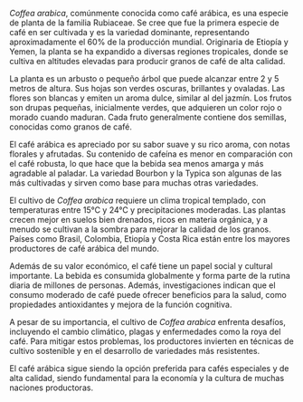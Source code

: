 _Coffea arabica_, comúnmente conocida como café arábica, es una especie de planta de la familia Rubiaceae. Se cree que fue la primera especie de café en ser cultivada y es la variedad dominante, representando aproximadamente el 60% de la producción mundial. Originaria de Etiopía y Yemen, la planta se ha expandido a diversas regiones tropicales, donde se cultiva en altitudes elevadas para producir granos de café de alta calidad.

La planta es un arbusto o pequeño árbol que puede alcanzar entre 2 y 5 metros de altura. Sus hojas son verdes oscuras, brillantes y ovaladas. Las flores son blancas y emiten un aroma dulce, similar al del jazmín. Los frutos son drupas pequeñas, inicialmente verdes, que adquieren un color rojo o morado cuando maduran. Cada fruto generalmente contiene dos semillas, conocidas como granos de café.

El café arábica es apreciado por su sabor suave y su rico aroma, con notas florales y afrutadas. Su contenido de cafeína es menor en comparación con el café robusta, lo que hace que la bebida sea menos amarga y más agradable al paladar. La variedad Bourbon y la Typica son algunas de las más cultivadas y sirven como base para muchas otras variedades.

El cultivo de _Coffea arabica_ requiere un clima tropical templado, con temperaturas entre 15°C y 24°C y precipitaciones moderadas. Las plantas crecen mejor en suelos bien drenados, ricos en materia orgánica, y a menudo se cultivan a la sombra para mejorar la calidad de los granos. Países como Brasil, Colombia, Etiopía y Costa Rica están entre los mayores productores de café arábica del mundo.

Además de su valor económico, el café tiene un papel social y cultural importante. La bebida es consumida globalmente y forma parte de la rutina diaria de millones de personas. Además, investigaciones indican que el consumo moderado de café puede ofrecer beneficios para la salud, como propiedades antioxidantes y mejora de la función cognitiva.

A pesar de su importancia, el cultivo de _Coffea arabica_ enfrenta desafíos, incluyendo el cambio climático, plagas y enfermedades como la roya del café. Para mitigar estos problemas, los productores invierten en técnicas de cultivo sostenible y en el desarrollo de variedades más resistentes.

El café arábica sigue siendo la opción preferida para cafés especiales y de alta calidad, siendo fundamental para la economía y la cultura de muchas naciones productoras.
